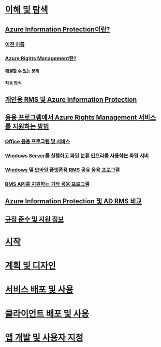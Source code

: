 # [이해 및 탐색](what-is-information-protection.md)
## [Azure Information Protection이란?](what-is-information-protection.md)
### [이전 이름](aka.md)
### [Azure Rights Management란?](what-is-azure-rms.md)
#### [해결할 수 있는 문제](azure-rms-problems-it-solves.md)
#### [작동 방식](how-does-it-work.md)
## [개인용 RMS 및 Azure Information Protection](rms-for-individuals.md)
## [응용 프로그램에서 Azure Rights Management 서비스를 지원하는 방법](applications-support.md)
### [Office 응용 프로그램 및 서비스](office-apps-services-support.md)
### [Windows Server를 실행하고 파일 분류 인프라를 사용하는 파일 서버](file-server-support.md)
### [Windows 및 모바일 플랫폼용 RMS 공유 응용 프로그램](sharing-app-support.md)
### [RMS API를 지원하는 기타 응용 프로그램](api-support.md)
## [Azure Information Protection 및 AD RMS 비교](compare-on-premise.md)
## [규정 준수 및 지원 정보](compliance.md)
# [시작](/information-protection/get-started/requirements-azure-rms)
# [계획 및 디자인](/information-protection/plan-design/deployment-roadmap)
# [서비스 배포 및 사용](/information-protection/deploy-use/activate-service)
# [클라이언트 배포 및 사용](/information-protection/rms-client/use-client)
# [앱 개발 및 사용자 지정](/information-protection/develop/developers-guide)
